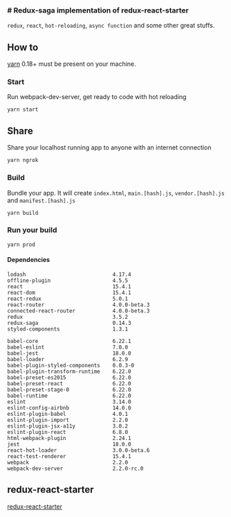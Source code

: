 ### # Redux-saga implementation of redux-react-starter

`redux`, `react`, `hot-reloading`, `async function` and some other great stuffs.

## How to

[yarn](https://github.com/yarnpkg/yarn) 0.18+ must be present on your machine.

### Start

Run webpack-dev-server, get ready to code with hot reloading
```
yarn start
```

## Share

Share your localhost running app to anyone with an internet connection
```
yarn ngrok
```

### Build

Bundle your app. It will create `index.html`, `main.[hash].js`, `vendor.[hash].js` and `manifest.[hash].js`
```
yarn build
```

### Run your build
```
yarn prod
```


#### Dependencies
```
lodash                            4.17.4
offline-plugin                    4.5.5
react                             15.4.1
react-dom                         15.4.1
react-redux                       5.0.1
react-router                      4.0.0-beta.3
connected-react-router            4.0.0-beta.3
redux                             3.5.2
redux-saga                        0.14.3
styled-components                 1.3.1
```

```
babel-core                        6.22.1
babel-eslint                      7.0.0
babel-jest                        18.0.0
babel-loader                      6.2.9
babel-plugin-styled-components    0.0.3-0
babel-plugin-transform-runtime    6.22.0
babel-preset-es2015               6.22.0
babel-preset-react                6.22.0
babel-preset-stage-0              6.22.0
babel-runtime                     6.22.0
eslint                            3.14.0
eslint-config-airbnb              14.0.0
eslint-plugin-babel               4.0.1
eslint-plugin-import              2.2.0
eslint-plugin-jsx-a11y            3.0.2
eslint-plugin-react               6.8.0
html-webpack-plugin               2.24.1
jest                              18.0.0
react-hot-loader                  3.0.0-beta.6
react-test-renderer               15.4.1
webpack                           2.2.0
webpack-dev-server                2.2.0-rc.0
```
## redux-react-starter
[redux-react-starter](https://github.com/didierfranc/redux-react-starter)
